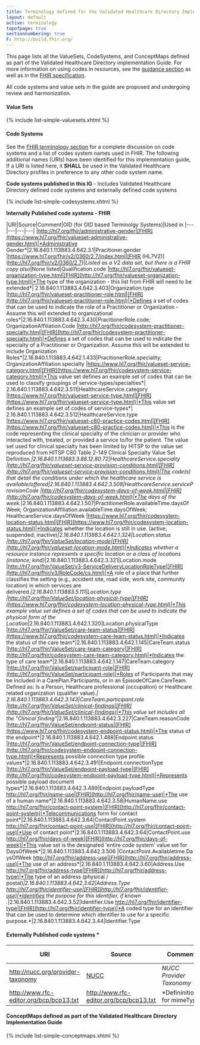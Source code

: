 ```yaml
---
title: Terminology defined for the Validated Healthcare Directory Implementation Guide
layout: default
active: terminology
topofpage: true
sectionnumbering: true
F: http://build.fhir.org/
---
```


This page lists all the ValueSets, CodeSystems, and ConceptMaps defined as part of the Validated Healthcare Directory implementation Guide. For more information on using codes in resources, see the [guidance section](guidance.html#using-codes-in-vhdir-profiles) as well as in the [FHIR specification](http://hl7.org/fhir/STU3/terminologies.html).

All code systems and value sets in the guide are proposed and undergoing review and harmonization.

#### Value Sets

{% include list-simple-valuesets.xhtml %}

<p/><p/>

<!--

These list cross references codes and codable concepts proposed for this implementation guide mappign them to the resources and data elements where they are used.

|Element|Type|Proposed values/Comments|
|---|---|---|
digitalCertificate.type|code|TLS/SSL; device; identity; group
digitalCertificate.use|code|digsig; keyEncipherment
digitalCertificate.certificateStandard|code|x.509v3
digitalCertificate.trustFramework|CodeableConcept|DirectTrust; FBCA; other
accessibility.type (on pracitioner & location)|CodeableConcept|Cultural competence; handicap accessible; ADA compliant; public transit options; answering service
practitioner.communication.proficiency|CodeableConcept|Use ILR scale: 0 (no proficiency); 1 (elementary proficiency); 2 (limited working proficiency); 3 (professional working proficiency); 4 (full professional proficiency)
organization.alias.type|code|DBA; historical; other
organizationaffiliation.role|CodeableConcept|provider; agency; research; payer; diagnostics; supplier; HIE/HIO; member - Note: There are a number of potential value sets to use, one specific to this IG may be created
organizationaffiliation.specialty|CodeableConcept|Value set may be based on qualified clinical specialty codes from NUCC
ehr.certificationEdition|CodeableConcept|2011; 2014; 2015
ehr.patientAccess|CodeableConcept|patient portal; secure messaging; view/download/transmit (VDT)
careteam.mode|code|instance; kind
endpoint.useCase.type|CodeableConcept|An enumeration of specific use cases (service descriptions) supported by the endpoint
VerificationResult.validationNeed|code|none; initial; periodic
VerificationResult.validationStatus|code|attested; validated; in process; requires revalidation; validation failed; revalidation failed
VerificationResult.validationType|code|nothing; primary source; multiple sources
VerificationResult.validationProcess|code|edit check; value set; primary source; multiple sources; standalone; in context
VerificationResult.failureAction|code|fatal; warning; record only; none
VerificationResult.primarySource.sourceType|CodeableConcept|License Board; Primary Education; Continuing Education; Postal Service; Relationship owner; Registration Authority; legal source; issuing source; aughorative source
VerificationResult.primarySource.validationProcess|code|manual; API; push
VerificationResult.primarySource.validationStatus|code|successful; failed; undetermined
VerificationResult.primarySource.CanPushUpdates|code|yes; no; undetermined
VerificationResult.primarySource.PushTypeAvailable|code|specific requested changes; any changes; as defined by source
VerificationResult.attestation.attestationMethod|code|(owner; authorized representative; authorized intermediary; non-authorized source)
network.type|Coding|PPO; HMO; ACO; Speciality; Dental; Vision; Pharmacy; National; Regional; State
insurancePlan.type|Coding|Medical; Dental; Mental Health; Substance Abuse; Vision; Drug; Short Term. Long Term Care, Hospice, Home Health
productCoverage.benefits.benefitsList.description|CodeableConcept|Days; visits
plan.planType|CodeableConcept|Platinum; Gold; Silver; Bronze; High Deductable; Low Deductable
plan.benefitCategory.benefitType.type|CodeableConcept|preventative , primary care office visit, speciality office visit, hospitalization; emergency room; urgent care
restriction.type|CodeableConcept|conditional release (per DUA); requires flowdown agreement (for redisclosure); internal use only; release defined by access rights (as specified by the national resource)
restriction.reason.reasonType|code|contributes to; reason for; existance of; specific value
restriction.accessRights|Reference|This value set is proposed, additional review required - http://hl7.org/fhir/valueset-security-labels.html
restriction.identifer.status|code|active; inactive; issued in error; revoked; pending

-->

#### Code Systems

See the [FHIR terminology section](http://hl7.org/fhir/STU3/terminologies-systems.html) for a complete discussion on code systems and a list of codes system names used in FHIR. The following additional names (URIs) have been identified for this implementation guide,   If a URI is listed here, it **SHALL** be used in the Validated Healthcare Directory profiles in preference to any other code system name.

**Code systems published in this IG** - Includes Validated Healthcare Directory defined code systems and externally defined code systems

{% include list-simple-codesystems.xhtml %}

<p/><p/>

**Internally Published code systems - FHIR**

|URI|Source|Comment|OID (for OID based Terminolgy Systems)|Used in
|---|---|---|---|
|http://hl7.org/fhir/administrative-gender|[FHIR](https://www.hl7.org/fhir/valueset-administrative-gender.html)|*Administrative Gender*|2.16.840.1.113883.4.642.3.1|Pracitioner.gender
|https://www.hl7.org/fhir/v2/0360/2.7/index.html|[FHIR (HL7V2)](http://hl7.org/fhir/v2/0360/2.7)|*Listed as a V2 data set, but there is a FHIR copy also*|None listed|Qualification.code
|http://hl7.org/fhir/valueset-organization-type.html|[FHIR](http://hl7.org/fhir/valueset-organization-type.html)|*The type of the organization - this list from FHIR will need to be extended*|	2.16.840.1.113883.4.642.3.403|Organization.type
|http://hl7.org/fhir/valueset-practitioner-role.html|[FHIR](http://hl7.org/fhir/valueset-practitioner-role.html)|*Defines a set of codes that can be used to indicate the role of a Practitioner or Organization - Assume this will extended to organizational roles*|2.16.840.1.113883.4.642.3.430|PracitionerRole.code; OrganizationAffiliation.Code
|http://hl7.org/fhir/codesystem-practitioner-specialty.html|[FHIR](http://hl7.org/fhir/codesystem-practitioner-specialty.html)|*Defines a set of codes that can be used to indicate the specialty of a Practitioner or Organization. Assume this will be extended to include Organization Roles*|2.16.840.1.113883.4.642.1.433|PracitionerRole.speciality; OrganizationAffiliation.specialty
|https://www.hl7.org/fhir/valueset-service-category.html|[FHIR](https://www.hl7.org/fhir/codesystem-service-category.html)|*This value set defines an example set of codes that can be used to classify groupings of service-types/specialties*|	2.16.840.1.113883.4.642.3.511|HealthcareService.category
|https://www.hl7.org/fhir/valueset-service-type.html|[FHIR](https://www.hl7.org/fhir/valueset-service-type.html)|*This value set defines an example set of codes of service-types*|	2.16.840.1.113883.4.642.3.512|HealthcareService.type
|https://www.hl7.org/fhir/valueset-c80-practice-codes.html|[FHIR](https://www.hl7.org/fhir/valueset-c80-practice-codes.html)|*This is the code representing the clinical specialty of the clinician or provider who interacted with, treated, or provided a service to/for the patient. The value set used for clinical specialty has been limited by HITSP to the value set reproduced from HITSP C80 Table 2-149 Clinical Specialty Value Set Definition.*|2.16.840.1.113883.3.88.12.80.72|HealthcareService.specialty
|http://hl7.org/fhir/valueset-service-provision-conditions.html|[FHIR](http://hl7.org/fhir/valueset-service-provision-conditions.html)|The code(s) that detail the conditions under which the healthcare service is available/offered|2.16.840.1.113883.4.642.3.508|HealthcareService.serviceProvisionCode
|http://hl7.org/fhir/codesystem-days-of-week.html|[FHIR](http://hl7.org/fhir/codesystem-days-of-week.html)|*The days of the week.*|2.16.840.1.113883.4.642.1.507|PractitionerRole.availableTime.daysOfWeek; OrganizationAffiliation.availableTime.daysOfWeek; HealthcareService.daysOfWeek
|https://www.hl7.org/fhir/codesystem-location-status.html|[FHIR](https://www.hl7.org/fhir/codesystem-location-status.html)|*Indicates whether the location is still in use. (active; suspended; inactive)*|2.16.840.1.113883.4.642.1.324|Location.status
|http://hl7.org/fhir/ValueSet/location-mode|[FHIR](http://hl7.org/fhir/valueset-location-mode.html)|*Indicates whether a resource instance represents a specific location or a class of locations (instance; kind)*|2.16.840.1.113883.4.642.3.321|Location.mode
|http://hl7.org/fhir/ValueSet/v3-ServiceDeliveryLocationRoleType|[FHIR](http://hl7.org/fhir/v3/RoleCode/cs.html)|*A role of a place that further classifies the setting (e.g., accident site, road side, work site, community location) in which services are delivered.*|2.16.840.1.113883.5.111|Location.type
|http://hl7.org/fhir/ValueSet/location-physical-type|[FHIR](https://www.hl7.org/fhir/codesystem-location-physical-type.html)|*This example value set defines a set of codes that can be used to indicate the physical form of the Location*|2.16.840.1.113883.4.642.1.320|Location.physicalType
|http://hl7.org/fhir/ValueSet/care-team-status|[FHIR](https://www.hl7.org/fhir/codesystem-care-team-status.html)|*Indicates the status of the care team*|2.16.840.1.113883.4.642.1.145|CareTeam.status
|http://hl7.org/fhir/ValueSet/care-team-category|[FHIR](http://hl7.org/fhir/codesystem-care-team-category.html)|*Indicates the type of care team*|2.16.840.1.113883.4.642.1.147|CareTeam.category
|http://hl7.org/fhir/ValueSet/participant-role|[FHIR](http://hl7.org/fhir/ValueSet/participant-role)|*Roles of Participants that may be included in a CarePlan.Participants, or in an EpisodeOfCare.CareTeam. Defined as: Is a Person, Healthcare professional (occupation) or Healthcare related organization (qualifier value).*|	2.16.840.1.113883.4.642.3.143|CareTeam.participant.role
|http://hl7.org/fhir/ValueSet/clinical-findings|[FHIR](http://hl7.org/fhir/ValueSet/clinical-findings)|*This value set includes all the "Clinical finding"*|2.16.840.1.113883.4.642.3.227|CareTeam.reasonCode
|http://hl7.org/fhir/ValueSet/endpoint-status|[FHIR](https://www.hl7.org/fhir/codesystem-endpoint-status.html)|*The status of the endpoint*|2.16.840.1.113883.4.642.1.488|Endpoint.status
|http://hl7.org/fhir/ValueSet/endpoint-connection-type|[FHIR](http://hl7.org/fhir/codesystem-endpoint-connection-type.html)|*Represents possible connection type profile values*|2.16.840.1.113883.4.642.3.491|Endpoint.connectionType
|http://hl7.org/fhir/ValueSet/endpoint-payload-type|[FHIR](http://hl7.org/fhir/codesystem-endpoint-payload-type.html)|*Represents possible payload document types*|2.16.840.1.113883.4.642.3.489|Endpoint.payloadType
http://hl7.org/fhir/name-use|[FHIR](http://hl7.org/fhir/name-use)|*The use of a human name*|2.16.840.1.113883.4.642.3.58|HumanName.use
http://hl7.org/fhir/contact-point-system|[FHIR](http://hl7.org/fhir/contact-point-system)|*Telecommunications form for contact point*|2.16.840.1.113883.4.642.3.64|ContactPoint.system
http://hl7.org/fhir/contact-point-use|[FHIR](http://hl7.org/fhir/contact-point-use)|*Use of contact point*|2.16.840.1.113883.4.642.3.64|ContactPoint.use
http://hl7.org/fhir/days-of-week|[FHIR](http://hl7.org/fhir/days-of-week)|*This value set is the designated 'entire code system' value set for DaysOfWeek*|2.16.840.1.113883.4.642.3.506 |ContactPoint.Availabletime.DaysOfWeek
http://hl7.org/fhir/address-use|[FHIR](http://hl7.org/fhir/address-use)|*The use of an address*|2.16.840.1.113883.4.642.3.60|Address.Use
http://hl7.org/fhir/address-type|[FHIR](http://hl7.org/fhir/address-type)|*The type of an address (physical / postal)*|2.16.840.1.113883.4.642.3.62|Address.Type
http://hl7.org/fhir/identifier-use|[FHIR](http://hl7.org/fhir/identifier-use)|*Identifies the purpose for this identifier, if known .*|2.16.840.1.113883.4.642.3.52|Identifier.Use
http://hl7.org/fhir/identifier-type|[FHIR](http://hl7.org/fhir/identifier-type)|*A coded type for an identifier that can be used to determine which identifier to use for a specific purpose.*|2.16.840.1.113883.4.642.3.44|Identifier.Type

#### Externally Published code systems *

|URI|Source|Comment|OID (for non-FHIR systems)
|---|---|---|---|
|http://nucc.org/provider-taxonomy|[NUCC](http://www.nucc.org/index.php/code-sets-mainmenu-41/provider-taxonomy-mainmenu-40/csv-mainmenu-57)|*NUCC Provider Taxonomy*|2.16.840.1.113883.6.101|Proposed for organizationaffiliation above
|http://www.rfc-editor.org/bcp/bcp13.txt|http://www.rfc-editor.org/bcp/bcp13.txt|*Defininitions for mimeType|TBD|Endpoint.payloadMimeType

<p/><p/>

#### ConceptMaps defined as part of the Validated Healthcare Directory Implementation Guide

{% include list-simple-conceptmaps.xhtml %}
